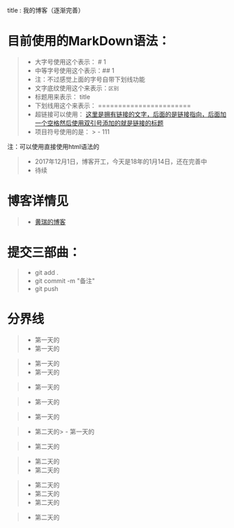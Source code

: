 title : 我的博客（逐渐完善）

# 目前使用的MarkDown语法：
> - 大字号使用这个表示：  # 1
> - 中等字号使用这个表示：## 1
> - 注：不过感觉上面的字号自带下划线功能
> - 文字底纹使用这个来表示：`区别`
> - 标题用来表示： title
> - 下划线用这个来表示：      =======================
> - 超链接可以使用：  [这里是拥有链接的文字，后面的是链接指向，后面加一个空格然后使用双引号添加的就是链接的标题](http://huanggr.cn "这里是标题")
> - 项目符号使用的是： > -  111

注：可以使用直接使用html语法的

> - 2017年12月1日，博客开工，今天是18年的1月14日，还在完善中
> - 待续


# 博客详情见
> - [黄瑞的博客](http://huanggr.cn "黄瑞的博客")
# 提交三部曲：
> - git add .
> - git commit -m "备注"
> - git push

# 分界线
> - 第一天的
> - 第一天的


> - 第一天的
> - 第一天的

> - 第一天的

> - 第一天的

> - 第一天的



> - 第二天的> - 第一天的



> - 第二天的

> - 第二天的
> - 第二天的

> - 第二天的
> - 第二天的
> - 第二天的

> - 第二天的
